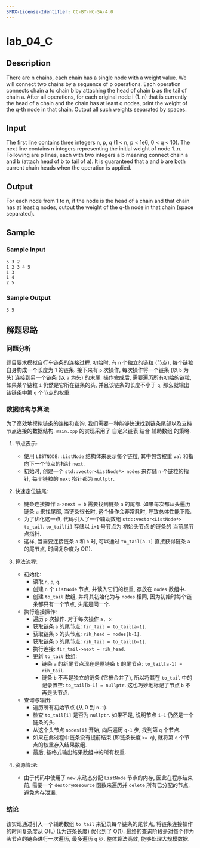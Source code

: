 ```yaml
---
SPDX-License-Identifier: CC-BY-NC-SA-4.0
---
```


# lab_04_C

## Description

There are n chains, each chain has a single node with a weight value. We will connect two chains by a sequence of p operations. Each operation connects chain a to chain b by attaching the head of chain b as the tail of chain a. After all operations, for each original node i (1..n) that is currently the head of a chain and the chain has at least q nodes, print the weight of the q-th node in that chain. Output all such weights separated by spaces.

## Input

The first line contains three integers n, p, q (1 < n, p < 1e6, 0 < q < 10).
The next line contains n integers representing the initial weight of node 1..n.
Following are p lines, each with two integers a b meaning connect chain a and b (attach head of b to tail of a). It is guaranteed that a and b are both current chain heads when the operation is applied.

## Output

For each node from 1 to n, if the node is the head of a chain and that chain has at least q nodes, output the weight of the q-th node in that chain (space separated).

## Sample

### Sample Input

```text
5 3 2
1 2 3 4 5
1 3
1 4
2 5
```

### Sample Output

```text
3 5
```

## 解题思路

### 问题分析

题目要求模拟自行车链条的连接过程. 初始时, 有 `n` 个独立的链粒 (节点), 每个链粒自身构成一个长度为 1 的链条. 接下来有 `p` 次操作, 每次操作将一个链条 (以 `b` 为头) 连接到另一个链条 (以 `a` 为头) 的末尾. 操作完成后, 需要遍历所有初始的链粒, 如果某个链粒 `i` 仍然是它所在链条的头, 并且该链条的长度不小于 `q`, 那么就输出该链条中第 `q` 个节点的权重.

### 数据结构与算法

为了高效地模拟链条的连接和查询, 我们需要一种能够快速找到链条尾部以及支持节点连接的数据结构. `main.cpp` 的实现采用了 自定义链表 结合 辅助数组 的策略.

1.  节点表示:
    + 使用 `LISTNODE::ListNode` 结构体来表示每个链粒, 其中包含权重 `val` 和指向下一个节点的指针 `next`.
    + 初始时, 创建一个 `std::vector<ListNode*> nodes` 来存储 `n` 个链粒的指针, 每个链粒的 `next` 指针都为 `nullptr`.

2.  快速定位链尾:
    + 链条连接操作 `a->next = b` 需要找到链条 `a` 的尾部. 如果每次都从头遍历链条 `a` 来找尾部, 当链条很长时, 这个操作会非常耗时, 导致总体性能下降.
    + 为了优化这一点, 代码引入了一个辅助数组 `std::vector<ListNode*> to_tail`. `to_tail[i]` 存储以 `i+1` 号节点为 初始头节点 的链条的 当前尾节点指针.
    + 这样, 当需要连接链条 `a` 和 `b` 时, 可以通过 `to_tail[a-1]` 直接获得链条 `a` 的尾节点, 时间复杂度为 O(1).

3.  算法流程:
    + 初始化:
        + 读取 `n`, `p`, `q`.
        + 创建 `n` 个 `ListNode` 节点, 并读入它们的权重, 存放在 `nodes` 数组中.
        + 创建 `to_tail` 数组, 并将其初始化为与 `nodes` 相同, 因为初始时每个链条都只有一个节点, 头尾是同一个.
    + 执行连接操作:
        + 遍历 `p` 次操作. 对于每次操作 `a, b`:
        + 获取链条 `a` 的尾节点: `fir_tail = to_tail[a-1]`.
        + 获取链条 `b` 的头节点: `rih_head = nodes[b-1]`.
        + 获取链条 `b` 的尾节点: `rih_tail = to_tail[b-1]`.
        + 执行连接: `fir_tail->next = rih_head`.
        + 更新 `to_tail` 数组:
            + 链条 `a` 的新尾节点现在是原链条 `b` 的尾节点: `to_tail[a-1] = rih_tail`.
            + 链条 `b` 不再是独立的链条 (它被合并了), 所以将其在 `to_tail` 中的记录置空: `to_tail[b-1] = nullptr`. 这也巧妙地标记了节点 `b` 不再是头节点.
    + 查询与输出:
        + 遍历所有初始节点 (从 0 到 `n-1`).
        + 检查 `to_tail[i]` 是否为 `nullptr`. 如果不是, 说明节点 `i+1` 仍然是一个链条的头.
        + 从这个头节点 `nodes[i]` 开始, 向后遍历 `q-1` 步, 找到第 `q` 个节点.
        + 如果在此过程中链条没有提前结束 (即链条长度 `>= q`), 就将第 `q` 个节点的权重存入结果数组.
        + 最后, 按格式输出结果数组中的所有权重.

4.  资源管理:
    + 由于代码中使用了 `new` 来动态分配 `ListNode` 节点的内存, 因此在程序结束前, 需要一个 `destoryResource` 函数来遍历并 `delete` 所有已分配的节点, 避免内存泄漏.

### 结论

该实现通过引入一个辅助数组 `to_tail` 来记录每个链条的尾节点, 将链条连接操作的时间复杂度从 O(L) (L为链条长度) 优化到了 O(1). 最终的查询阶段是对每个作为头节点的链条进行一次遍历, 最多遍历 `q` 步. 整体算法高效, 能够处理大规模数据.
